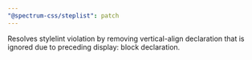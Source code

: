 ```yaml
---
"@spectrum-css/steplist": patch
---
```


Resolves stylelint violation by removing vertical-align declaration that is ignored due to preceding display: block declaration.
